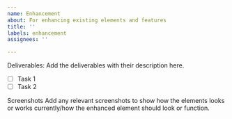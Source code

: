 ```yaml
---
name: Enhancement
about: For enhancing existing elements and features
title: ''
labels: enhancement
assignees: ''

---
```


Deliverables: Add the deliverables with their description here.

 - [ ] Task 1
 - [ ] Task 2

Screenshots Add any relevant screenshots to show how the elements looks or works currently/how the enhanced element should look or function.
